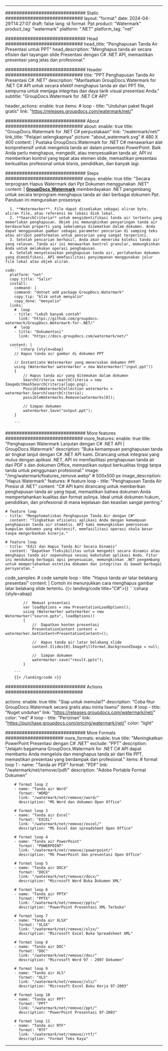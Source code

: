 
---
############################# Static ############################
layout: "format"
date:  2024-04-29T14:27:07
draft: false
lang: id
format: Ppt
product: "Watermark"
product_tag: "watermark"
platform: ".NET"
platform_tag: "net"

############################# Head ############################
head_title: "Penghapusan Tanda Air Presentasi untuk PPT"
head_description: "Menghapus tanda air secara efisien dari tayangan slide Presentasi dengan C# .NET API, memastikan presentasi yang jelas dan profesional."

############################# Header ############################
title: "PPT Penghapusan Tanda Air Presentasi C# .NET" 
description: "Manfaatkan GroupDocs.Watermark for .NET C# API untuk secara efektif menghapus tanda air dari PPT file, sempurna untuk menjaga integritas dan daya tarik visual presentasi Anda."
subtitle: "GroupDocs.Watermark for .NET C# API" 

header_actions:
  enable: true
  items:
    #  loop
    - title: "Unduhan paket Nuget gratis"
      link: "https://releases.groupdocs.com/watermark/net/"
      
############################# About ############################
about:
    enable: true
    title: "GroupDocs.Watermark for .NET C# perpustakaan"
    link: "/watermark/net/"
    link_title: "Pelajari selengkapnya"
    picture: "about_watermark.svg" # 480 X 400
    content: |
       Pustaka GroupDocs.Watermark for .NET C# menawarkan alat komprehensif untuk mengelola tanda air dalam presentasi PowerPoint. Baik Anda perlu menghapus, mengedit, atau menyesuaikan tanda air, API ini memberikan kontrol yang tepat atas elemen slide, memastikan presentasi berkualitas profesional untuk bisnis, pendidikan, dan banyak lagi.

############################# Steps ############################
steps:
    enable: true
    title: "Secara terprogram Hapus Watermark dari Ppt Dokumen menggunakan .NET"
    content: |
      **[GroupDocs.Watermark](https://products.groupdocs.com/watermark/net/)** memberdayakan .NET pengembang untuk secara terprogram menghapus tanda air dari berbagai dokumen Ppt. Panduan ini menguraikan prosesnya:
      
      1. **Watermarker**. File dapat disediakan sebagai aliran byte, aliran file, atau referensi ke lokasi disk lokal.
      2. **SearchCriteria** untuk mengidentifikasi tanda air tertentu yang memerlukan penghapusan. Objek ini memungkinkan penyaringan tanda air berdasarkan properti yang sebelumnya disematkan dalam dokumen. Anda dapat menggunakan gambar sebagai parameter pencarian di samping teks atau atribut pemformatan untuk pencarian yang sangat terperinci.
      3. Setelah pencarian berhasil, Anda akan menerima koleksi tanda air yang relevan. Tanda air ini menawarkan kontrol granular, memungkinkan Anda untuk melakukan operasi penghapusan.
      4. Setelah menyelesaikan penghapusan tanda air, pertahankan dokumen yang dimodifikasi. API memfasilitasi penyimpanan menggunakan jalur file lokal atau objek aliran.
   
    code:
      platform: "net"
      copy_title: "Salin"
      install:
        command: |
        command: "dotnet add package GroupDocs.Watermark"
        copy_tip: "klik untuk menyalin"
        copy_done: "menyalin"
      links:
        #  loop
        - title: "Lebih banyak contoh"
          link: "https://github.com/groupdocs-watermark/GroupDocs.Watermark-for-.NET/"
        #  loop
        - title: "Dokumentasi"
          link: "https://docs.groupdocs.com/watermark/net/"
          
      content: |
        ```csharp {style=abap}
        // Hapus tanda air gambar di dokumen PPT

        // Instantiate Watermarker yang meneruskan dokumen PPT
        using (Watermarker watermarker = new Watermarker("input.ppt"))
        {
            // Hapus tanda air yang ditemukan dalam dokumen
            SearchCriteria searchCriteria = new ImageDctHashSearchCriteria(logo.png);
            PossibleWatermarkCollection watermarks = watermarker.Search(searchCriteria);
            possibleWatermarks.Remove(watermarks[0]);

            // Simpan dokumen
            watermarker.Save("output.ppt");
        }
        
        ```  

############################# More features ############################
more_features:
  enable: true
  title: "Penghapusan Watermark Lanjutan dengan C# .NET API | GroupDocs.Watermark"
  description: "Buka kemampuan penghapusan tanda air tingkat lanjut dengan C# .NET API kami. Dirancang untuk integrasi yang mulus dengan aplikasi .NET, API ini memfasilitasi penghapusan tanda air dari PDF s dan dokumen Office, memastikan output berkualitas tinggi tanpa tanda untuk penggunaan profesional."
  image: "/img/watermark/features_remove.webp" # 500x500 px
  image_description: "Hapus Watermark"
  features:
    # feature loop
    - title: "Penghapusan Tanda Air Presisi di .NET"
      content: "C# API kami dirancang untuk memberikan penghapusan tanda air yang tepat, memastikan bahwa dokumen Anda mempertahankan kualitas dan format aslinya. Ideal untuk dokumen hukum, pendidikan, dan profesional di mana kejelasan dan keaslian sangat penting."

    # feature loop
    - title: "Mengotomatiskan Penghapusan Tanda Air dengan C#"
      content: "Tingkatkan efisiensi aplikasi Anda dengan kemampuan penghapusan tanda air otomatis. API kami memungkinkan pemrosesan kumpulan dokumen yang ekstensif, memfasilitasi operasi skala besar tanpa mengorbankan kinerja."

    # feature loop
    - title: "Edit dan Hapus Tanda Air Secara Dinamis"
      content: "Dapatkan fleksibilitas untuk mengedit secara dinamis atau menghapus tanda air sepenuhnya sesuai kebutuhan aplikasi Anda. Fitur ini mendukung berbagai opsi penyesuaian, memungkinkan .NET pengembang untuk mempertahankan estetika dokumen dan integritas di bawah berbagai persyaratan."
      
  code_samples:
    # code sample loop
    - title: "Hapus tanda air latar belakang presentasi"
      content: |
        Contoh ini menunjukkan cara menghapus gambar latar belakang slide tertentu.
        {{< landing/code title="C#">}}
        ```csharp {style=abap}
        
            //  Memuat presentasi
            var loadOptions = new PresentationLoadOptions();
            using (Watermarker watermarker = new Watermarker("source.pptx", loadOptions))
            {
                //  Dapatkan konten presentasi
                PresentationContent content = watermarker.GetContent<PresentationContent>();

                //  Hapus tanda air latar belakang slide
                content.Slides[0].ImageFillFormat.BackgroundImage = null;

                //  Simpan dokumen
                watermarker.save("result.pptx");
            }

        ```
        {{< /landing/code >}}


############################# Actions ############################

actions:
  enable: true
  title: "Siap untuk memulai?"
  description: "Coba fitur GroupDocs.Watermark secara gratis atau minta lisensi"
  items:
    #  loop
    - title: "Nuget unduhan"
      link: "https://releases.groupdocs.com/watermark/net/"
      color: "red"
        #  loop
    - title: "Perizinan"
      link: "https://purchase.groupdocs.com/pricing/watermark/net/"
      color: "light"


############################# More Formats #####################
more_formats:
    enable: true
    title: "Meningkatkan PowerPoint Presentasi dengan C# .NET"
    exclude: "PPT"
    description: "Jelajahi bagaimana GroupDocs.Watermark for .NET C# API dapat membantu Anda mengelola dan menghapus tanda air dari file PPT, memastikan presentasi yang berdampak dan profesional."
    items: 
        # format loop 1
        - name: "Tanda air PDF"
          format: "PDF"
          link: "/watermark/net/remove//pdf/"
          description: "Adobe Portable Format Dokumen"

        # format loop 2
        - name: "Tanda air Word"
          format: "WORD"
          link: "/watermark/net/remove//word/"
          description: "MS Word dan dokumen Open Office"
          
        # format loop 3
        - name: "Tanda air Excel"
          format: "EXCEL"
          link: "/watermark/net/remove//excel/"
          description: "MS Excel dan spreadsheet Open Office"

        # format loop 4
        - name: "Tanda air PowerPoint"
          format: "POWERPOINT"
          link: "/watermark/net/remove//powerpoint/"
          description: "MS PowerPoint dan presentasi Open Office"

        # format loop 5
        - name: "Tanda air DOCX"
          format: "DOCX"
          link: "/watermark/net/remove//docx/"
          description: "Microsoft Word Buka Dokumen XML"
          
        # format loop 6
        - name: "Tanda air PPTX"
          format: "PPTX"
          link: "/watermark/net/remove//pptx/"
          description: "PowerPoint Presentasi XML Terbuka"
          
        # format loop 7
        - name: "Tanda air XLSX"
          format: "XLSX"
          link: "/watermark/net/remove//xlsx/"
          description: "Microsoft Excel Buka Spreadsheet XML"

        # format loop 8
        - name: "Tanda air DOC"
          format: "DOC"
          link: "/watermark/net/remove//doc/"
          description: "Microsoft Word 97 - 2007 Dokumen"

        # format loop 9
        - name: "Tanda air XLS"
          format: "XLS"
          link: "/watermark/net/remove//xls/"
          description: "Microsoft Excel Buku Kerja 97-2003"

        # format loop 10
        - name: "Tanda air PPT"
          format: "PPT"
          link: "/watermark/net/remove//ppt/"
          description: "PowerPoint Presentasi 97-2003"

        # format loop 11
        - name: "Tanda air RTF"
          format: "RTF"
          link: "/watermark/net/remove//rtf/"
          description: "Format Teks Kaya"

---